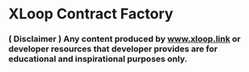 # XLoop Contract Factory #
### ( Disclaimer ) Any content produced by www.xloop.link or developer resources that developer provides are for educational and inspirational purposes only.
